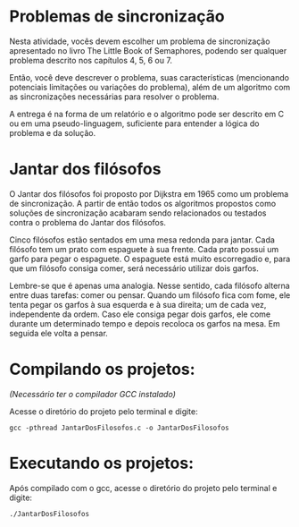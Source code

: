 # Problemas de sincronização
Nesta atividade, vocês devem escolher um problema de sincronização apresentado no livro The Little Book of Semaphores, podendo ser qualquer problema descrito nos capítulos 4, 5, 6 ou 7.

Então, você deve descrever o problema, suas características (mencionando potenciais limitações ou variações do problema), além de um algoritmo com as sincronizações necessárias para resolver o problema.

A entrega é na forma de um relatório e o algoritmo pode ser descrito em C ou em uma pseudo-linguagem, suficiente para entender a lógica do problema e da solução.

# Jantar dos filósofos

O Jantar dos filósofos foi proposto por Dijkstra em 1965 como um problema de sincronização. A partir de então todos os algoritmos propostos como soluções de sincronização acabaram sendo relacionados ou testados contra o problema do Jantar dos filósofos.

Cinco filósofos estão sentados em uma mesa redonda para jantar. Cada filósofo tem um prato com espaguete à sua frente. Cada prato possui um garfo para pegar o espaguete. O espaguete está muito escorregadio e, para que um filósofo consiga comer, será necessário utilizar dois garfos. 

Lembre-se que é apenas uma analogia. Nesse sentido, cada filósofo alterna entre duas tarefas: comer ou pensar. Quando um filósofo fica com fome, ele tenta pegar os garfos à sua esquerda e à sua direita; um de cada vez, independente da ordem. Caso ele consiga pegar dois garfos, ele come durante um determinado tempo e depois recoloca os garfos na mesa. Em seguida ele volta a pensar.

# Compilando os projetos: 
_(Necessário ter o compilador GCC instalado)_

Acesse o diretório do projeto pelo terminal e digite:
```
gcc -pthread JantarDosFilosofos.c -o JantarDosFilosofos
```

# Executando os projetos:
Após compilado com o gcc, acesse o diretório do projeto pelo terminal e digite:
```
./JantarDosFilosofos